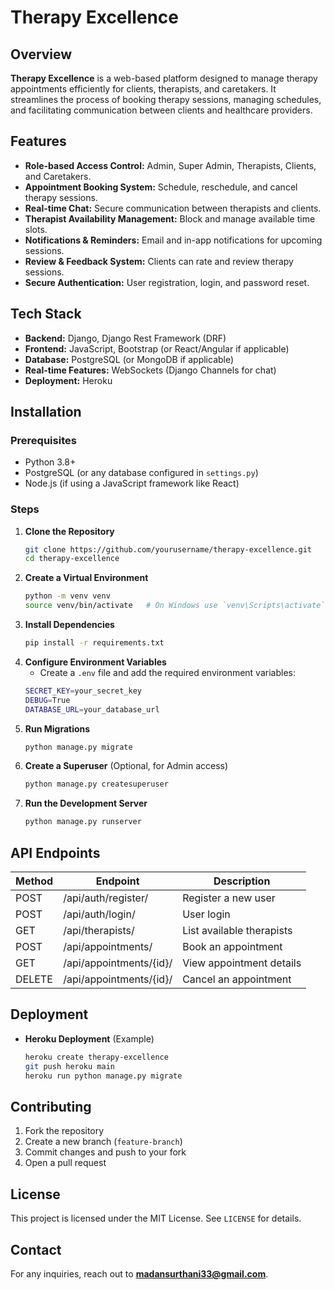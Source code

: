 # Therapy Excellence

## Overview
**Therapy Excellence** is a web-based platform designed to manage therapy appointments efficiently for clients, therapists, and caretakers. It streamlines the process of booking therapy sessions, managing schedules, and facilitating communication between clients and healthcare providers.

## Features
- **Role-based Access Control:** Admin, Super Admin, Therapists, Clients, and Caretakers.
- **Appointment Booking System:** Schedule, reschedule, and cancel therapy sessions.
- **Real-time Chat:** Secure communication between therapists and clients.
- **Therapist Availability Management:** Block and manage available time slots.
- **Notifications & Reminders:** Email and in-app notifications for upcoming sessions.
- **Review & Feedback System:** Clients can rate and review therapy sessions.
- **Secure Authentication:** User registration, login, and password reset.

## Tech Stack
- **Backend:** Django, Django Rest Framework (DRF)
- **Frontend:** JavaScript, Bootstrap (or React/Angular if applicable)
- **Database:** PostgreSQL (or MongoDB if applicable)
- **Real-time Features:** WebSockets (Django Channels for chat)
- **Deployment:** Heroku

## Installation
### Prerequisites
- Python 3.8+
- PostgreSQL (or any database configured in `settings.py`)
- Node.js (if using a JavaScript framework like React)

### Steps
1. **Clone the Repository**
   ```sh
   git clone https://github.com/yourusername/therapy-excellence.git
   cd therapy-excellence
   ```
2. **Create a Virtual Environment**
   ```sh
   python -m venv venv
   source venv/bin/activate   # On Windows use `venv\Scripts\activate`
   ```
3. **Install Dependencies**
   ```sh
   pip install -r requirements.txt
   ```
4. **Configure Environment Variables**
   - Create a `.env` file and add the required environment variables:
   ```sh
   SECRET_KEY=your_secret_key
   DEBUG=True
   DATABASE_URL=your_database_url
   ```
5. **Run Migrations**
   ```sh
   python manage.py migrate
   ```
6. **Create a Superuser** (Optional, for Admin access)
   ```sh
   python manage.py createsuperuser
   ```
7. **Run the Development Server**
   ```sh
   python manage.py runserver
   ```

## API Endpoints
| Method | Endpoint | Description |
|--------|---------|-------------|
| POST | /api/auth/register/ | Register a new user |
| POST | /api/auth/login/ | User login |
| GET | /api/therapists/ | List available therapists |
| POST | /api/appointments/ | Book an appointment |
| GET | /api/appointments/{id}/ | View appointment details |
| DELETE | /api/appointments/{id}/ | Cancel an appointment |

## Deployment
- **Heroku Deployment** (Example)
  ```sh
  heroku create therapy-excellence
  git push heroku main
  heroku run python manage.py migrate
  ```

## Contributing
1. Fork the repository
2. Create a new branch (`feature-branch`)
3. Commit changes and push to your fork
4. Open a pull request

## License
This project is licensed under the MIT License. See `LICENSE` for details.

## Contact
For any inquiries, reach out to **madansurthani33@gmail.com**.

